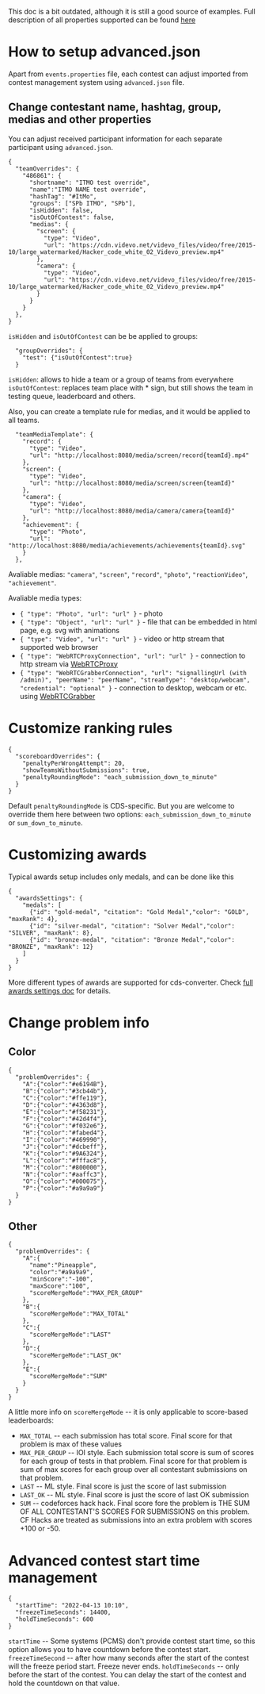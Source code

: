 This doc is a bit outdated, although it is still a good source of examples.
Full description of all properties supported can be found [here](https://icpc.io/live-v3/cds/-i-c-p-c-live%20contest%20data%20parser/org.icpclive.api.tunning/-advanced-properties/index.html)

# How to setup advanced.json

Apart from ```events.properties``` file, each contest can adjust imported from contest management system using ```advanced.json``` file.

## Change contestant name, hashtag, group, medias and other properties

You can adjust received participant information for each separate participant using ```advanced.json```. 
```
{
  "teamOverrides": {
    "486861": {
      "shortname": "ITMO test override", 
      "name":"ITMO NAME test override",
      "hashTag": "#ItMo",
      "groups": ["SPb ITMO", "SPb"],
      "isHidden": false,
      "isOutOfContest": false, 
      "medias": {
        "screen": {
          "type": "Video",
          "url": "https://cdn.videvo.net/videvo_files/video/free/2015-10/large_watermarked/Hacker_code_white_02_Videvo_preview.mp4"
        },
        "camera": {
          "type": "Video",
          "url": "https://cdn.videvo.net/videvo_files/video/free/2015-10/large_watermarked/Hacker_code_white_02_Videvo_preview.mp4"
        }
      }
    }
  },
}
```

`isHidden` and `isOutOfContest` can be be applied to groups:
```
  "groupOverrides": {
    "test": {"isOutOfContest":true}
  }
```

`isHidden`: allows to hide a team or a group of teams from everywhere
`isOutOfContest`: replaces team place with * sign, but still shows the team in testing queue, leaderboard and others.

Also, you can create a template rule for medias, and it would be applied to all teams.

```
  "teamMediaTemplate": {
    "record": {
      "type": "Video",
      "url": "http://localhost:8080/media/screen/record{teamId}.mp4"
    },
    "screen": {
      "type": "Video",
      "url": "http://localhost:8080/media/screen/screen{teamId}"
    },
    "camera": {
      "type": "Video",
      "url": "http://localhost:8080/media/camera/camera{teamId}"
    },
    "achievement": {
      "type": "Photo",
      "url": "http://localhost:8080/media/achievements/achievements{teamId}.svg"
    }
  },
```

Avaliable medias: `"camera"`, `"screen"`, `"record"`, `"photo"`, `"reactionVideo"`, `"achievement"`. 

Avaliable media types:
* `{ "type": "Photo", "url": "url" }` - photo
* `{ "type": "Object", "url": "url" }` - file that can be embedded in html page, e.g. svg with animations
* `{ "type": "Video", "url": "url" }` - video or http stream that supported web browser
* `{ "type": "WebRTCProxyConnection", "url": "url" }` - connection to http stream via [WebRTCProxy](https://github.com/kbats183/webrtc-proxy)
* `{ "type": "WebRTCGrabberConnection", "url": "signallingUrl (with /admin)", "peerName": "peerName", "streamType": "desktop/webcam", "credential": "optional" }` - connection to desktop, webcam or etc. using [WebRTCGrabber](https://github.com/irdkwmnsb/webrtc-grabber)

# Customize ranking rules
```
{
  "scoreboardOverrides": {
    "penaltyPerWrongAttempt": 20,
    "showTeamsWithoutSubmissions": true,
    "penaltyRoundingMode": "each_submission_down_to_minute"
  }
}
```

Default ```penaltyRoundingMode``` is CDS-specific. But you are welcome to override them here between two options:
```each_submission_down_to_minute``` or ```sum_down_to_minute```. 

# Customizing awards

Typical awards setup includes only medals, and can be done like this

```
{
  "awardsSettings": {
    "medals": [
      {"id": "gold-medal", "citation": "Gold Medal","color": "GOLD", "maxRank": 4},
      {"id": "silver-medal", "citation": "Solver Medal","color": "SILVER", "maxRank": 8},
      {"id": "bronze-medal", "citation": "Bronze Medal","color": "BRONZE", "maxRank": 12}
    ]
  }
}
```

More different types of awards are supported for cds-converter. 
Check [full awards settings doc](https://icpc.io/live-v3/cds/-i-c-p-c-live%20contest%20data%20parser/org.icpclive.api/-awards-settings/index.html) for details.

# Change problem info
## Color
```
{
  "problemOverrides": {
    "A":{"color":"#e6194B"},
    "B":{"color":"#3cb44b"},
    "C":{"color":"#ffe119"},
    "D":{"color":"#4363d8"},
    "E":{"color":"#f58231"},
    "F":{"color":"#42d4f4"},
    "G":{"color":"#f032e6"},
    "H":{"color":"#fabed4"},
    "I":{"color":"#469990"},
    "J":{"color":"#dcbeff"},
    "K":{"color":"#9A6324"},
    "L":{"color":"#fffac8"},
    "M":{"color":"#800000"},
    "N":{"color":"#aaffc3"},
    "O":{"color":"#000075"},
    "P":{"color":"#a9a9a9"}
  }
}
```

## Other
```
{
  "problemOverrides": {
    "A":{
      "name":"Pineapple",
      "color":"#a9a9a9",
      "minScore":"-100",
      "maxScore":"100",
      "scoreMergeMode":"MAX_PER_GROUP"
    },
    "B":{
      "scoreMergeMode":"MAX_TOTAL"
    },
    "C":{
      "scoreMergeMode":"LAST"
    },
    "D":{
      "scoreMergeMode":"LAST_OK"
    },
    "E":{
      "scoreMergeMode":"SUM"
    }
  }
}
```
A little more info on ```scoreMergeMode``` -- it is only applicable to score-based leaderboards:
* ```MAX_TOTAL``` -- each submission has total score. Final score for that problem is max of these values
* ```MAX_PER_GROUP``` -- IOI style. Each submission total score is sum of scores for each group of tests in that problem. Final score for that problem is sum of max scores for each group over all contestant submissions on that problem.
* ```LAST``` -- ML style. Final score is just the score of last submission
* ```LAST_OK``` -- ML style. Final score is just the score of last OK submission
* ```SUM``` -- codeforces hack hack. Final score fore the problem is THE SUM OF ALL CONTESTANT'S SCORES FOR SUBMISSIONS on this problem. CF Hacks are treated as submissions into an extra problem with scores +100 or -50. 


# Advanced contest start time management

```
{
  "startTime": "2022-04-13 10:10",
  "freezeTimeSeconds": 14400,
  "holdTimeSeconds": 600
}
```

```startTime``` -- Some systems (PCMS) don't provide contest start time, so this option allows you to have countdown before the contest start.
```freezeTimeSecond``` -- after how many seconds after the start of the contest will the freeze period start. Freeze never ends.
```holdTimeSeconds``` -- only before the start of the contest. You can delay the start of the contest and hold the countdown on that value.



